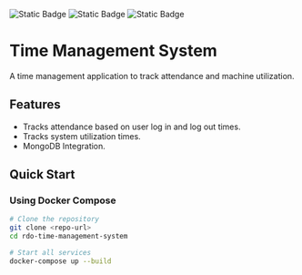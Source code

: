 <!-- Badges -->

![Static Badge](https://img.shields.io/badge/License-Proprietary-red) ![Static Badge](https://img.shields.io/badge/Python-3.9%2B-green?logo=python&logoColor=white) ![Static Badge](https://img.shields.io/badge/Version-0.1.0-blue?logo=git)

# Time Management System

A time management application to track attendance and machine utilization.

## Features

- Tracks attendance based on user log in and log out times.
- Tracks system utilization times.
- MongoDB Integration.

## Quick Start

### Using Docker Compose

```bash
# Clone the repository
git clone <repo-url>
cd rdo-time-management-system

# Start all services
docker-compose up --build
```
